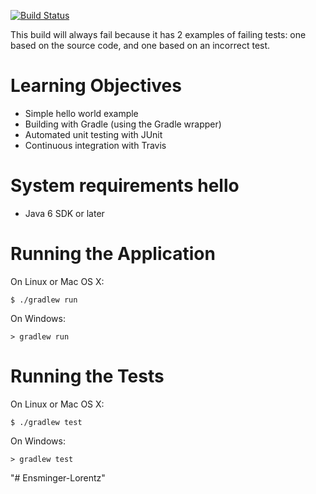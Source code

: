 [![Build Status](https://travis-ci.org/LoyolaChicagoCode/hello-java.svg?branch=master)](https://travis-ci.org/LoyolaChicagoCode/hello-java)

This build will always fail because it has 2 examples of failing tests:
one based on the source code, and one based on an incorrect test.

# Learning Objectives

* Simple hello world example
* Building with Gradle (using the Gradle wrapper)
* Automated unit testing with JUnit
* Continuous integration with Travis

# System requirements hello

* Java 6 SDK or later

# Running the Application

On Linux or Mac OS X:

    $ ./gradlew run
	
On Windows:
	
	> gradlew run

# Running the Tests

On Linux or Mac OS X:

    $ ./gradlew test
	
On Windows:
	
	> gradlew test
"# Ensminger-Lorentz" 

